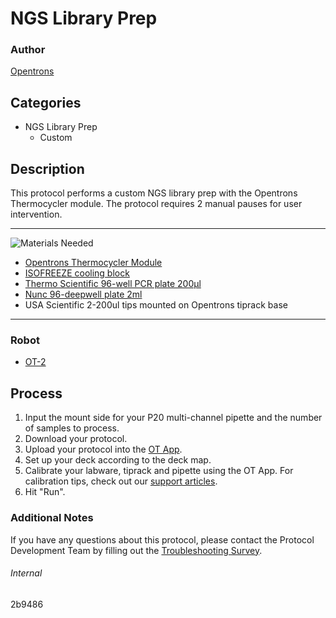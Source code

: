 # NGS Library Prep

### Author
[Opentrons](https://opentrons.com/)

## Categories
* NGS Library Prep
	* Custom

## Description
This protocol performs a custom NGS library prep with the Opentrons Thermocycler module. The protocol requires 2 manual pauses for user intervention.

---
![Materials Needed](https://s3.amazonaws.com/opentrons-protocol-library-website/custom-README-images/001-General+Headings/materials.png)

* [Opentrons Thermocycler Module](https://shop.opentrons.com/collections/hardware-modules/products/thermocycler-module)
* [ISOFREEZE cooling block](https://www.fishersci.com/shop/products/isofreeze-pcr-sbs-rack-2pk/50999415)
* [Thermo Scientific 96-well PCR plate 200µl](https://www.fishersci.com/shop/products/pcr-plate-96-well-low-profile-skirted-12/p-7184552#?keyword=ab+0800)
* [Nunc 96-deepwell plate 2ml](https://www.thermofisher.com/order/catalog/product/260251#/260251)
* USA Scientific 2-200ul tips mounted on Opentrons tiprack base

---
### Robot
* [OT-2](https://opentrons.com/ot-2)

## Process
1. Input the mount side for your P20 multi-channel pipette and the number of samples to process.
2. Download your protocol.
3. Upload your protocol into the [OT App](https://opentrons.com/ot-app).
4. Set up your deck according to the deck map.
5. Calibrate your labware, tiprack and pipette using the OT App. For calibration tips, check out our [support articles](https://support.opentrons.com/en/collections/1559720-guide-for-getting-started-with-the-ot-2).
6. Hit "Run".

### Additional Notes
If you have any questions about this protocol, please contact the Protocol Development Team by filling out the [Troubleshooting Survey](https://protocol-troubleshooting.paperform.co/).

###### Internal
2b9486
